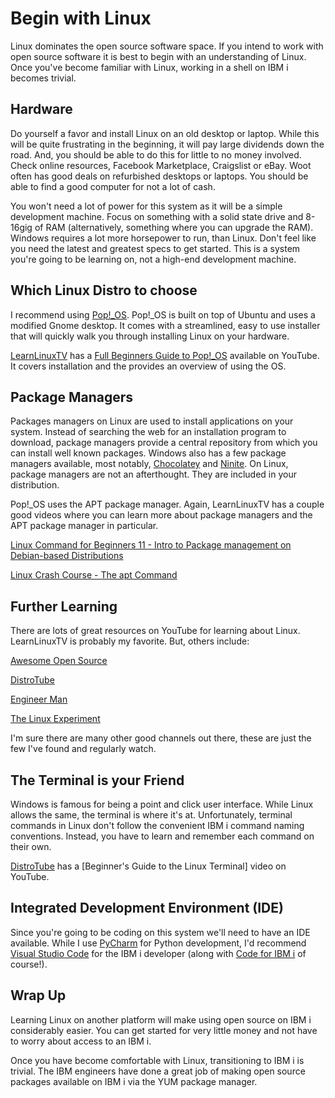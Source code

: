 # Begin with Linux

Linux dominates the open source software space. 
If you intend to work with open source software it is best to begin with an understanding of Linux. 
Once you've become familiar with Linux, working in a shell on IBM i becomes trivial.

## Hardware
Do yourself a favor and install Linux on an old desktop or laptop. While this will be quite frustrating in the beginning, it will pay large dividends down the road.
And, you should be able to do this for little to no money involved. 
Check online resources, Facebook Marketplace, Craigslist or eBay. Woot often has good deals on refurbished desktops or laptops.
You should be able to find a good computer for not a lot of cash.

You won't need a lot of power for this system as it will be a simple development machine. 
Focus on something with a solid state drive and 8-16gig of RAM (alternatively, something where you can upgrade the RAM). 
Windows requires a lot more horsepower to run, than Linux. 
Don't feel like you need the latest and greatest specs to get started. 
This is a system you're going to be learning on, not a high-end development machine.

## Which Linux Distro to choose
I recommend using [Pop!_OS](https://pop.system76.com). 
Pop!_OS is built on top of Ubuntu and uses a modified Gnome desktop.
It comes with a streamlined, easy to use installer that will quickly walk you through installing Linux on your hardware. 

[LearnLinuxTV](https://www.learnLinux.tv/) has a [Full Beginners Guide to Pop!_OS](https://www.youtube.com/watch?v=4mySqL4bCSw) available on YouTube. 
It covers installation and the provides an overview of using the OS.

## Package Managers
Packages managers on Linux are used to install applications on your system.
Instead of searching the web for an installation program to download, package managers provide a central repository from which you can install well known packages.
Windows also has a few package managers available, most notably, [Chocolatey](https://chocolatey.org/) and 
[Ninite](https://ninite.com/).
On Linux, package managers are not an afterthought. They are included in your distribution.

Pop!_OS uses the APT package manager.
Again, LearnLinuxTV has a couple good videos where you can learn more about package managers and the APT package manager in particular.

[Linux Command for Beginners 11 - Intro to Package management on Debian-based Distributions](https://www.youtube.com/watch?v=yxc2ntmH9xY)

[Linux Crash Course - The apt Command](https://www.youtube.com/watch?v=1kicKTbK768)

## Further Learning
There are lots of great resources on YouTube for learning about Linux.
LearnLinuxTV is probably my favorite.
But, others include:

[Awesome Open Source](https://www.youtube.com/c/AwesomeOpenSource)

[DistroTube](https://www.youtube.com/c/DistroTube)

[Engineer Man](https://www.youtube.com/c/EngineerMan)

[The Linux Experiment](https://www.youtube.com/c/TheLinuxExperiment)


I'm sure there are many other good channels out there, these are just the few I've found and regularly watch.

## The Terminal is your Friend
Windows is famous for being a point and click user interface. While Linux allows the same, the terminal is where it's at.
Unfortunately, terminal commands in Linux don't follow the convenient IBM i command naming conventions.
Instead, you have to learn and remember each command on their own.

[DistroTube](https://www.youtube.com/c/DistroTube) has a [Beginner's Guide to the Linux Terminal] video on YouTube.

## Integrated Development Environment (IDE)
Since you're going to be coding on this system we'll need to have an IDE available.
While I use [PyCharm](https://www.jetbrains.com/pycharm/) for Python development, I'd recommend [Visual Studio Code](https://code.visualstudio.com/) for the IBM i developer (along with [Code for IBM i](https://code.ileditor.dev/pro) of course!).

## Wrap Up
Learning Linux on another platform will make using open source on IBM i considerably easier.
You can get started for very little money and not have to worry about access to an IBM i.

Once you have become comfortable with Linux, transitioning to IBM i is trivial. 
The IBM engineers have done a great job of making open source packages available on IBM i via the YUM package manager.


